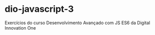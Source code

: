 # dio-javascript-3
Exercícios do curso Desenvolvimento Avançado com JS ES6 da Digital Innovation One
